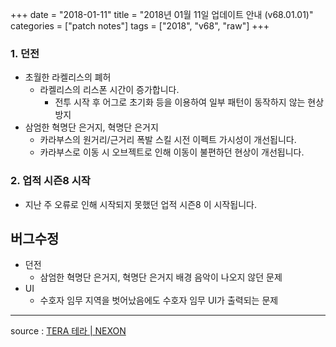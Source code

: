+++
date = "2018-01-11"
title = "2018년 01월 11일 업데이트 안내 (v68.01.01)"
categories = ["patch notes"]
tags = ["2018", "v68", "raw"]
+++

### 1. 던전
- 초월한 라켈리스의 폐허
  - 라켈리스의 리스폰 시간이 증가합니다.
    - 전투 시작 후 어그로 초기화 등을 이용하여 일부 패턴이 동작하지 않는 현상 방지
- 삼엄한 혁명단 은거지, 혁명단 은거지
  - 카라부스의 원거리/근거리 폭발 스킬 시전 이펙트 가시성이 개선됩니다.
  - 카라부스로 이동 시 오브젝트로 인해 이동이 불편하던 현상이 개선됩니다.

### 2. 업적 시즌8 시작
- 지난 주 오류로 인해 시작되지 못했던 업적 시즌8 이 시작됩니다.

## 버그수정

- 던전
  - 삼엄한 혁명단 은거지, 혁명단 은거지 배경 음악이 나오지 않던 문제
- UI
  - 수호자 임무 지역을 벗어났음에도 수호자 임무 UI가 출력되는 문제

----

source : [TERA 테라 | NEXON](http://tera.nexon.com/news/update/view.aspx?n4articlesn=315)
